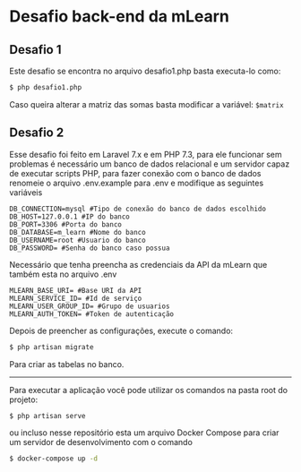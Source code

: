 # Desafio back-end da mLearn

## Desafio 1

Este desafio se encontra no arquivo desafio1.php basta executa-lo como: 
```bash
$ php desafio1.php
```
Caso queira alterar a matriz das somas basta modificar a variável: ```$matrix```

## Desafio 2

Esse desafio foi feito em Laravel 7.x e em PHP 7.3, para ele funcionar sem problemas é necessário
um banco de dados relacional e um servidor capaz de executar scripts PHP, para fazer conexão com o banco de dados renomeie
o arquivo .env.example para .env e modifique as seguintes variáveis

```dotenv
DB_CONNECTION=mysql #Tipo de conexão do banco de dados escolhido
DB_HOST=127.0.0.1 #IP do banco
DB_PORT=3306 #Porta do banco
DB_DATABASE=m_learn #Nome do banco
DB_USERNAME=root #Usuario do banco
DB_PASSWORD= #Senha do banco caso possua
```

Necessário que tenha preencha as credenciais da API da mLearn que também esta no arquivo .env

```dotenv
MLEARN_BASE_URI= #Base URI da API
MLEARN_SERVICE_ID= #Id de serviço
MLEARN_USER_GROUP_ID= #Grupo de usuarios
MLEARN_AUTH_TOKEN= #Token de autenticação
``` 

Depois de preencher as configurações, execute o comando: 
```bash
$ php artisan migrate
```
Para criar as tabelas no banco.

___

Para executar a aplicação você pode utilizar os comandos na pasta root do projeto:
```bash
$ php artisan serve
```
ou incluso nesse repositório esta um arquivo Docker Compose para criar um servidor de desenvolvimento com
o comando 
```bash
$ docker-compose up -d
```
